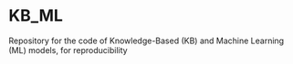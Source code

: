 # KB_ML
Repository for the code of Knowledge-Based (KB) and Machine Learning (ML) models, for reproducibility
